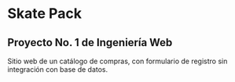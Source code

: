 # Skate Pack

## Proyecto No. 1 de Ingeniería Web

Sitio web de un catálogo de compras, con formulario de registro sin integración con base de datos.
